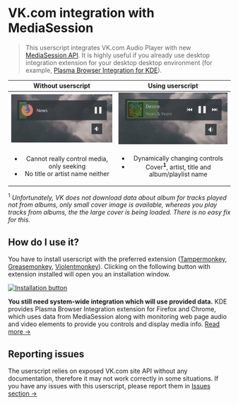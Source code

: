 # VK.com integration with MediaSession

> This userscript integrates VK.com Audio Player with new [MediaSession API](https://w3c.github.io/mediasession/). It is highly useful if you already use desktop integration extension for your desktop desktop environment (for example, [Plasma Browser Integration for KDE](https://community.kde.org/Plasma/Browser_Integration)).

|         Without userscript          |         Using userscript         |
| :---------------------------------: | :------------------------------: |
| ![Screenshot](examples/without.jpg) | ![Screenshot](examples/with.jpg) |
| <ul><li>Cannot really control media, only seeking</li><li>No title or artist name neither</li></ul> | <ul><li>Dynamically changing controls</li><li>Cover<sup>**1**</sup>, artist, title and album/playlist name</li></ul> |

<sup>1</sup> *Unfortunately, VK does not download data about album for tracks played not from albums, only small cover image is available, whereas you play tracks from albums, the the large cover is being loaded. There is no easy fix for this.*

## How do I use it?

You have to install userscript with the preferred extension ([Tampermonkey](https://www.tampermonkey.net/), [Greasemonkey](https://www.greasespot.net/), [Violentmonkey](https://violentmonkey.github.io/)). Clicking on the following button with extension installed will open you an installation window.

[![Installation button](https://img.shields.io/badge/VK%20Audio%20Integration-Install-brightgreen)](https://github.com/Sasha-Sorokin/vkaintegra/raw/master/vkaintegra.user.js)

**You still need system-wide integration which will use provided data.** KDE provides Plasma Browser Integration extension for Firefox and Chrome, which uses data from MediaSession along with monitoring web page audio and video elements to provide you controls and display media info. [Read more →](https://mastodon.technology/@kde/101985925180129532)

## Reporting issues

The userscript relies on exposed VK.com site API without any documentation, therefore it may not work correctly in some situations. If you have any issues with this userscript, please report them in [Issues section →](https://github.com/Sasha-Sorokin/vkaintegra/issues)

